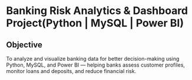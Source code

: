 # Banking Risk Analytics & Dashboard Project(Python | MySQL | Power BI)
## Objective
To analyze and visualize banking data for better decision-making using Python, MySQL, and Power BI — helping banks assess customer profiles, monitor loans and deposits, and reduce financial risk.
